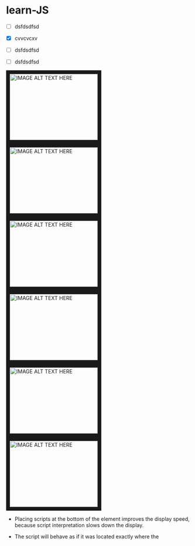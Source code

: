 # learn-JS
- [ ] dsfdsdfsd
- [x] cvvcvcxv
- [ ] dsfdsdfsd
- [ ] dsfdsdfsd


<a href="http://www.youtube.com/watch?feature=player_embedded&v=e-5obm1G_FY" target="_blank">
  <img src="http://img.youtube.com/vi/e-5obm1G_FY/0.jpg" 
alt="IMAGE ALT TEXT HERE" width="240" height="180" border="10" />
</a>
<a href="http://www.youtube.com/watch?feature=player_embedded&v=Bv_5Zv5c-Ts" target="_blank">
  <img src="http://img.youtube.com/vi/Bv_5Zv5c-Ts/0.jpg" 
  alt="IMAGE ALT TEXT HERE" width="240" height="180" border="10" />
</a>
<a href="http://www.youtube.com/watch?feature=player_embedded&v=e-5obm1G_FY" target="_blank">
  <img src="http://img.youtube.com/vi/2nZiB1JItbY/0.jpg" 
  alt="IMAGE ALT TEXT HERE" width="240" height="180" border="10" />
</a>
<a href="http://www.youtube.com/watch?feature=player_embedded&v=JEq7Ehw-qk8" target="_blank">
  <img src="http://img.youtube.com/vi/JEq7Ehw-qk8/0.jpg" 
  alt="IMAGE ALT TEXT HERE" width="240" height="180" border="10" />
</a>
<a href="https://www.youtube.com/playlist?list=PLoYCgNOIyGABs-wDaaxChu82q_xQgUb4f" target="_blank">
  <img src="http://img.youtube.com/vi/HkFlM73G-hk/0.jpg" 
  alt="IMAGE ALT TEXT HERE" width="240" height="180" border="10" />
</a>
<a href="http://www.youtube.com/watch?feature=player_embedded&v=PFmuCDHHpwk" target="_blank">
  <img src="http://img.youtube.com/vi/PFmuCDHHpwk/0.jpg" 
  alt="IMAGE ALT TEXT HERE" width="240" height="180" border="10" />
</a>

* Placing scripts at the bottom of the <body> element improves the display speed, because script interpretation slows down the display.
  
* The script will behave as if it was located exactly where the <script> tag is located.
* If you re-declare a JavaScript variable, it will not lose its value.
* If you put a number in quotes, the rest of the numbers will be treated as strings, and concatenated.
* JavaScript evaluates expressions from left to right. Different sequences can produce different results: `var x = 16 + 4 + "Volvo";` versus `var x = "Volvo" + 16 + 4;`
* Using the dollar sign is not very common in JavaScript, but professional programmers often use it as an alias for the main function in a JavaScript library.
* Using the underscore is not very common in JavaScript, but a convention among professional programmers is to use it as an alias for "private (hidden)" variables.
  
* Before 2015, using the var keyword was the only way to declare a JavaScript variable.
* The 2015 version of JavaScript (ES6) allows the use of the const keyword to define a variable that cannot be reassigned, and the let keyword to define a variable with restricted scope.

* Before ES2015, JavaScript had only two types of scope: **Global Scope** and **Function Scope**.
* Variables declared with the `var keyword` cannot have Block Scope. Variables declared inside a block {} can be accessed from outside the block. Before ES2015 JavaScript did not have Block Scope. Variables declared with the `let keyword` can have Block Scope.
* When `let` is used to declare the i variable in a loop, the i variable will only be visible within the loop.
* Variables declared with `var` and `let` are quite similar when declared inside a function (i.e. function scope).
* Variables declared with `var` and `let` are quite similar when declared outside a block (i.e. global scope).
* With JavaScript, the global scope is the *JavaScript environment*. In HTML, the global scope is the *window object*.
* Global variables defined with the `var` keyword belong to the window object. Global variables defined with the let keyword do not belong to the `window object`.

### Redeclaring
variable           | Redeclaring with `let`        | Redeclaring with `var`         | Redeclaring to `const`
------------       | ----------------------------- |  -------------                 | ----------------------
var x = 5;         | not allowed in the same scope | allowed anywhere               | not allowed in the same scope
let x = 5;         | not allowed in the same scope | not allowed in the same scope  | not allowed in the same scope
const x = 5;       | not allowed in the same scope | not allowed in the same scope  | not allowed in the same scope

* Variables defined with `var` are *hoisted* to the top and can be initialized at any time (i.e. You can use the variable before it is declared). Variables defined with let are hoisted to the top of the block, but not initialized. Variables defined with `let` are hoisted to the top of the block, but not initialized (i.e. The block of code is aware of the variable, but it cannot be used until it has been declared).
* Variables defined with `const` behave like let variables, except they cannot be reassigned.
* JavaScript `const` variables must be assigned a value when they are declared.

### Datatypes
* JavaScript variables can hold many data types: numbers, strings, objects and more.
* JavaScript has only one type of numbers.
* Extra large or extra small numbers can be written with scientific (exponential) notation: `var y = 123e5;`
* Booleans can only have two values: `true` or `false`.
* JavaScript arrays are written with square brackets: `var cars = ["Saab", "Volvo", "BMW"];`
* The `typeof` operator returns `object` for arrays because in JavaScript arrays are objects.
* JavaScript objects are written with curly braces: `var person = {firstName:"John", lastName:"Doe", age:50, eyeColor:"blue"};`
* You can use the JavaScript `typeof` operator to find the type of a JavaScript variable: `typeof "John Doe"`
* In JavaScript, a variable without a value, has the value `undefined`. The type is also `undefined`. Any variable can be emptied, by setting the value to `undefined`: `car = undefined;`
* In JavaScript `null` is "nothing". It is supposed to be something that doesn't exist. in JavaScript, the data type of `null` is an *object*.
* You can empty an object by setting it to `null`. You can also empty an object by setting it to `undefined`.
* `undefined` and `null` are equal in value but different in type: 
```javascript
null === undefined      // false
null == undefined       // true
```
* Primitive types are `string`, `number`, `boolean`, `undefined`.
* The `typeof` operator can return one of two complex types: `function` or `object`.

### Functions
* Function **parameters** are listed inside the parentheses () in the function definition. Function **arguments** are the values received by the function when it is invoked.
* `funcName` refers to the function object, and `funcName()` refers to the function result. Accessing a function without () will return the function object instead of the function result.
* The _name:values_ pairs in JavaScript objects are called **properties**.
* You can access object properties in two ways: `objectName.propertyName` or `objectName["propertyName"]`
* A method is a function stored as a property: `fullName : function() { return this.firstName + " " + this.lastName; }`.
* In a function definition, `this` refers to the "owner" of the function.
* When a JavaScript variable is declared with the keyword `new`, the variable is created as an object: 
```javascript

var x = new String();        // Declares x as a String object
var y = new Number();        // Declares y as a Number object
var z = new Boolean();       // Declares z as a Boolean object
```
* Avoid `String`, `Number`, and `Boolean` objects. They complicate your code and slow down execution speed.

### Events
* Event handler attributes:
  - https://www.w3schools.com/jsref/dom_obj_event.asp

### Strings
* You can use single or double quotes to define string literals.
* If a JavaScript statement does not fit on one line, the best place to break it is after an operator. You can also break up a code line within a text string with a single backslash. The `\` method is not the preferred method. It might not have universal support. Some browsers do not allow spaces behind the `\` character. A safer way to break up a string, is to use string addition (i.e. concatenation).
* Note the difference between `(x==y)` and `(x===y)`. Comparing two JavaScript objects will always return `false`.
* Primitive values, like "hello world", cannot have properties or methods (because they are not objects). But with JavaScript, methods and properties are also available to primitive values, because JavaScript treats primitive values as objects when executing methods and properties.

```javascript
var str = "Mohamed Eldesouki; 38 years   "; 
str.length;
str.indexOf("desouki"); //  return -1 if the text is not found.
str.lastIndexOf("o"); // returns the index of the last occurrence of a specified text
str.search("\d+")
var new_str = str.slice(10, 19); // returns the extracted part in a new string (end not included). work exactly as Python slicing
new_str = str.substring(7, 13); // substring() is similar to slice(). The difference is that substring() cannot accept negative indexes.
new_str = str.substr(7, 13);    // substr()    is similar to slice(). The difference is that the second parameter specifies the length of the extracted part.
new_str = str.replace("Eldesouki", "Ibrahim"); // does not change the string it is called on. It returns a new string. replaces only the first match, and is case sensitive
new_str = str.replace(/ELDESOUKI/i, "Ibrahim"); // To replace case insensitive, use a regular expression with an /i flag (insensitive). Note that regular expressions are written without quotes.

new_str = str.concat(" ", text2);
// To replace all matches, use a regular expression with a /g flag (global match)

```
* All string methods return a new string. They don't modify the original string. Formally said: Strings are immutable: Strings cannot be changed, only replaced. 
* You can also use the replace solution above to add a trim function to the JavaScript `String.prototype`
```javascript
if (!String.prototype.trim) {
  String.prototype.trim = function () {
    return this.replace(/^[\s\uFEFF\xA0]+|[\s\uFEFF\xA0]+$/g, '');
  };
}
var str = "       Hello World!        ";
alert(str.trim())
```
* For a complete reference, go to w3schools [Complete JavaScript String Reference](https://www.w3schools.com/jsref/jsref_obj_string.asp)

### Numbers
* JavaScript Numbers are Always 64-bit Floating Point.
* JavaScript will try to convert strings to numbers in all numeric operations. Except for + operator, it will be used for concatination.
* `NaN` is a JavaScript reserved word indicating that a number is not a legal number.
* You can use the global JavaScript function `isNaN()` to find out if a value is a number.
* If you use `NaN` in a mathematical operation, the result will also be `NaN`. (Or the result might be a concatenation `NaN5`).
* `NaN` is a `number` i.e. `typeof NaN` returns `number`.
* `Infinity` (or `-Infinity`) is the value JavaScript will return if you calculate a number outside the largest possible number.
* Division by 0 (zero) also generates `Infinity`.
* `Infinity` is a `number` i.e. `typeof Infinity` returns `number`.
* JavaScript interprets numeric constants as hexadecimal if they are preceded by **0x**.
* Never write a number with a leading zero (like 07). Some JavaScript versions interpret numbers as octal if they are written with a leading zero.
* you can use the `toString()` method to output numbers from base 2 to base 36.

### Arrays
* JavaScript variables can be objects. Arrays are special kinds of objects. Because of this, you can have variables of different types in the same Array. You can have objects in an Array. You can have functions in an Array. You can have arrays in an Array
* The new keyword only complicates the code. It can also produce some unexpected results:
```javascript
var points = new Array();     // Bad
var points = [];              // Good 

var points = new Array(40, 100, 1, 5, 25, 10); // Bad
var points = [40, 100, 1, 5, 25, 10];          // Good 

var points = new Array(40, 100);  // Creates an array with two elements (40 and 100)
var points = new Array(40);  // Creates an array with 40 undefined elements !!!!!
```

* Looping using foreach:
```javascript
var fruits, text;
fruits = ["Banana", "Orange", "Apple", "Mango"];

fruits.forEach(myFunction);

function myFunction(value) {
  text += "<li>" + value + "</li>";
}
```

* Apending to the array
```
var fruits = ["Banana", "Orange", "Apple", "Mango"];

fruits.push("Lemon");    // adds a new element (Lemon) to fruits 
fruits[fruits.length] = "Lemon";    // adds a new element (Lemon) to fruits
```

* Adding elements with high indexes can create `undefined` "holes" in an array.
* If you use named indexes, JavaScript will redefine the array to a standard object. After that, some array methods and properties will produce incorrect results.
* Arrays are a special kind of objects, with numbered indexes.
* You should use objects when you want the element names to be strings (text). You should use arrays when you want the element names to be numbers.
* How to Recognize an Array if `typeof` returns `object` 
  - To solve this problem ECMAScript 5 defines a new method `Array.isArray()`: `Array.isArray(fruits);   // returns true`
  - For older browser, you can create your own `isArray()` function as follow: 
  ```javascript 
  function isArray(x) {
  return x.constructor.toString().indexOf("Array") > -1;
  } 
  ``` 
  - The `instanceof` operator returns true if an object is created by a given constructor: `fruits instanceof Array;   // returns true `.
* Methods: `toString()`, `join()`, `pop()`, `push()`, `shift()`, `unshift()`, `delete fruits[0];`, `splice()`, `concat()`, `slice()`, `sort()`, `reverse()`, `Math.max.apply()`, `Math.min.apply`, 
* Using `delete` may leave undefined holes in the array. Use pop() or shift() instead.
```javascript
var fruits = ["Banana", "Orange", "Apple", "Mango"];
fruits.splice(2, 0, "Lemon", "Kiwi"); //in-place change.
fruits.splice(0, 1);        // Removes the first element of fruits 
```
* The concat() method can take any number of array arguments: `var newarray = arr1.concat(arr2, arr3);`
* The concat() method can also take strings as arguments: `var newarray = arr1.concat("Mariam");`
* Sorting Array of objects:
```javascript
var cars = [
  {type:"Volvo", year:2016},
  {type:"Saab", year:2001},
  {type:"BMW", year:2010}
];
cars.sort(function(a, b){return a.year - b.year}); // sort cars based on year

cars.sort(function(a, b){
  var x = a.type.toLowerCase();
  var y = b.type.toLowerCase();
  if (x < y) {return -1;}
  if (x > y) {return 1;}
  return 0;
}); 
```
#### Looping Methods
* `Array.forEach(<a callback function>)`
* `Array.map(<a callback function>)`
* `Array.filter(<a callback function>)`
* `Array.reduce(<a callback function>, [<initial value>])` method runs a function on each array element to produce (reduce it to) a single value.
* `reduceRight()` vs `reduce()`
* `Array.every(<a callback function>)`,  check if all array values pass a test.
* `Array.some(<a callback function>)`, check if some array values pass a test.
* `Array.indexOf()`
* `Array.lastIndexOf()`
* `Array.find()`
* `Array.findIndex()` 
